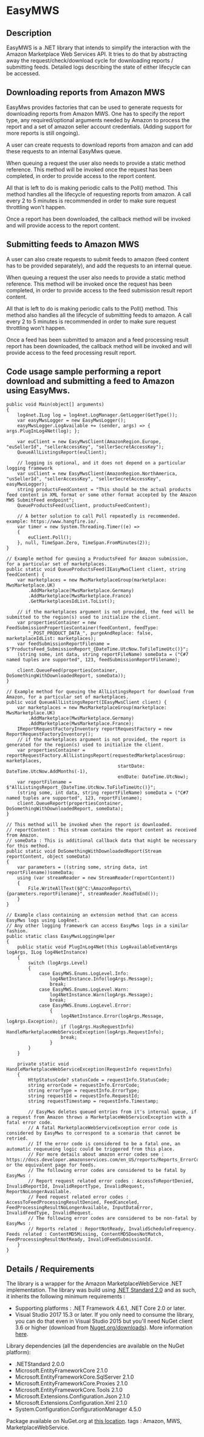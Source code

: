 # EasyMWS

## Description

EasyMWS is a .NET library that intends to simplify the interaction with the Amazon Marketplace Web Services API.
It tries to do that by abstracting away the request/check/download cycle for downloading reports / submitting feeds.
Detailed logs describing the state of either lifecycle can be accessed.


## Downloading reports from Amazon MWS

EasyMws provides factories that can be used to generate requests for downloading reports from Amazon MWS. One has to specify the report type, any required/optional arguments needed by Amazon to process the report and a set of amazon seller account credentials.
(Adding support for more reports is still ongoing).

A user can create requests to download reports from amazon and can add these requests to an internal EasyMws queue.

When queuing a request the user also needs to provide a static method reference. This method will be invoked once the request has been completed, in order to provide access to the report content.

All that is left to do is making periodic calls to the Poll() method. This method handles all the lifecycle of requesting reports from amazon. A call every 2 to 5 minutes is recommended in order to make sure request throttling won't happen.

Once a report has been downloaded, the callback method will be invoked and will provide access to the report content.


## Submitting feeds to Amazon MWS

A user can also create requests to submit feeds to amazon (feed content has to be provided separately), and add the requests to an internal queue.

When queuing a request the user also needs to provide a static method reference. This method will be invoked once the request has been completed, in order to provide access to the feed submission result report content.

All that is left to do is making periodic calls to the Poll() method. This method also handles all the lifecycle of submitting feeds to amazon. A call every 2 to 5 minutes is recommended in order to make sure request throttling won't happen.

Once a feed has been submitted to amazon and a feed processing result report has been downloaded, the callback method will be invoked and will provide access to the feed processing result report.

## Code usage sample performing a report download and submitting a feed to Amazon using EasyMws.

```
public void Main(object[] arguments)
{
	log4net.ILog log = log4net.LogManager.GetLogger(GetType());
	var easyMwsLogger = new EasyMwsLogger();
	easyMwsLogger.LogAvailable += (sender, args) => { args.PlugInLog4Net(log); };

	var euClient = new EasyMwsClient(AmazonRegion.Europe, "euSellerId", "sellerAccessKey", "sellerSecretAccessKey");
	QueueAllListingsReport(euClient);

	// logging is optional, and it does not depend on a particular logging framework
	var usClient = new EasyMwsClient(AmazonRegion.NorthAmerica, "usSellerId", "sellerAccessKey", "sellerSecretAccessKey", easyMwsLogger);
	string productsFeedContent = "This should be the actual products feed content in XML format or some other format accepted by the Amazon MWS SubmitFeed endpoint";
	QueueProductsFeed(usClient, productsFeedContent);

	// A better solution to call Poll repeatedly is recommended. example: https://www.hangfire.io/.
	var timer = new System.Threading.Timer((e) =>
	{
		euClient.Poll();
	}, null, TimeSpan.Zero, TimeSpan.FromMinutes(2));
}

// Example method for queuing a ProductsFeed for Amazon submission, for a particular set of marketplaces.
public static void QueueProductsFeed(IEasyMwsClient client, string feedContent) {
	var marketplaces = new MwsMarketplaceGroup(marketplace: MwsMarketplace.UK)
		.AddMarketplace(MwsMarketplace.Germany)
		.AddMarketplace(MwsMarketplace.France)
		.GetMarketplacesIdList.ToList();

	// if the marketplaces argument is not provided, the feed will be submitted to the region(s) used to initialize the client.
	var propertiesContainer = new FeedSubmissionPropertiesContainer(feedContent, feedType: 
		"_POST_PRODUCT_DATA_", purgeAndReplace: false, marketplaceIdList: marketplaces);
	var feedSubmissionReportFilename = $"ProductsFeed_SubmissionReport_{DateTime.UtcNow.ToFileTimeUtc()}";
	(string some, int data, string reportFileName) someData = ("C#7 named tuples are supported", 123, feedSubmissionReportFilename);

	client.QueueFeed(propertiesContainer, DoSomethingWithDownloadedReport, someData));
}

// Example method for queuing the AllListingsReport for download from Amazon, for a particular set of marketplaces.
public void QueueAllListingsReport(IEasyMwsClient client) {
	var marketplaces = new MwsMarketplaceGroup(marketplace: MwsMarketplace.UK)
		.AddMarketplace(MwsMarketplace.Germany)
		.AddMarketplace(MwsMarketplace.France);
	IReportRequestFactoryInventory reportRequestFactory = new ReportRequestFactoryInventory();
	// if the marketplaces argument is not provided, the report is generated for the region(s) used to initialize the client.
	var propertiesContainer = reportRequestFactory.AllListingsReport(requestedMarketplacesGroup: marketplaces,
										 startDate: DateTime.UtcNow.AddMonths(-1),
										 endDate: DateTime.UtcNow);
	var reportFilename = $"AllListingsReport_{DateTime.UtcNow.ToFileTimeUtc()}";
	(string some, int data, string reportFileName) someData = ("C#7 named tuples are supported", 123, reportFilename);
	client.QueueReport(propertiesContainer, DoSomethingWithDownloadedReport, someData);
}

// This method will be invoked when the report is downloaded.
// reportContent : This stream contains the report content as received from Amazon.
// someData : This is additional callback data that might be necessary for this method.
public static void DoSomethingWithDownloadedReport(Stream reportContent, object someData)
{
	var parameters = ((string some, string data, int reportFilename))someData;
	using (var streamReader = new StreamReader(reportContent))
	{
		File.WriteAllText($@"C:\AmazonReports\{parameters.reportFilename}", streamReader.ReadToEnd());
	}
}
		
// Example class containing an extension method that can access EasyMws logs using Log4net.
// Any other logging framework can access EasyMws logs in a similar fashion.
public static class EasyMwsLoggingHelper
{
	public static void PlugInLog4Net(this LogAvailableEventArgs logArgs, ILog log4NetInstance)
	{
		switch (logArgs.Level)
		{
			case EasyMWS.Enums.LogLevel.Info:
				log4NetInstance.Info(logArgs.Message);
				break;
			case EasyMWS.Enums.LogLevel.Warn:
				log4NetInstance.Warn(logArgs.Message);
				break;
			case EasyMWS.Enums.LogLevel.Error:
				{
					log4NetInstance.Error(logArgs.Message, logArgs.Exception);
					if (logArgs.HasRequestInfo) HandleMarketplaceWebServiceException(logArgs.RequestInfo);
					break;
				}
		}
	}
	
	private static void HandleMarketplaceWebServiceException(RequestInfo requestInfo)
	{
		HttpStatusCode? statusCode = requestInfo.StatusCode;
		string errorCode = requestInfo.ErrorCode;
		string errorType = requestInfo.ErrorType;
		string requestId = requestInfo.RequestId;
		string requestTimestamp = requestInfo.Timestamp;

		// EasyMws deletes queued entries from it's internal queue, if a request from Amazon throws a MarketplaceWebServiceException with a fatal error code.
		// A fatal MarketplaceWebServiceException error code is considered by EasyMws to correspond to a scenario that cannot be retried.
		// If the error code is considered to be a fatal one, an automatic requeueing logic could be triggered from this place.
		// For more details about amazon error codes see : https://docs.developer.amazonservices.com/en_US/reports/Reports_ErrorCodes.html or the equivalent page for feeds.
		// The following error codes are considered to be fatal by EasyMws : 
		// Report request related error codes : AccessToReportDenied, InvalidReportId, InvalidReportType, InvalidRequest, ReportNoLongerAvailable.
		// Feed request related error codes : AccessToFeedProcessingResultDenied, FeedCanceled, FeedProcessingResultNoLongerAvailable, InputDataError, InvalidFeedType, InvalidRequest.
		// The following error codes are considered to be non-fatal by EasyMws : 
		// Reports related : ReportNotReady, InvalidScheduleFrequency. Feeds related : ContentMD5Missing, ContentMD5DoesNotMatch, FeedProcessingResultNotReady, InvalidFeedSubmissionId. 
	}
}
```

## Details / Requirements

The library is a wrapper for the Amazon MarketplaceWebService .NET implementation.
The library was build using [.NET Standard 2.0](https://blogs.msdn.microsoft.com/dotnet/2017/08/14/announcing-net-standard-2-0/) and as such, it inherits the following minimum requirements :
- Supporting platforms : .NET Framework 4.6.1, .NET Core 2.0 or later.
- Visual Studio 2017 15.3 or later. If you only need to consume the library, you can do that even in Visual Studio 2015 but you'll need NuGet client 3.6 or higher (download from [Nuget.org/downloads](https://www.nuget.org/downloads)). More information [here](https://github.com/dotnet/announcements/issues/24).

Library dependencies  (all the dependencies are available on the NuGet platform):
- .NETStandard 2.0.0
- Microsoft.EntityFrameworkCore 2.1.0
- Microsoft.EntityFrameworkCore.SqlServer 2.1.0
- Microsoft.EntityFrameworkCore.Proxies 2.1.0
- Microsoft.EntityFrameworkCore.Tools 2.1.0
- Microsoft.Extensions.Configuration.Json 2.1.0
- Microsoft.Extensions.Configuration.Xml 2.1.0
- System.Configuration.ConfigurationManager 4.5.0


Package available on NuGet.org at [this location](https://www.nuget.org/packages/MountainWarehouse.EasyMWS/). tags : Amazon, MWS, MarketplaceWebService.
